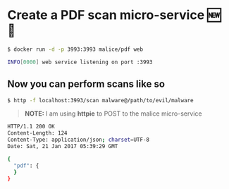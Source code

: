 Create a PDF scan micro-service :new: :construction:
====================================================

```bash
$ docker run -d -p 3993:3993 malice/pdf web

INFO[0000] web service listening on port :3993
```

Now you can perform scans like so
---------------------------------

```bash
$ http -f localhost:3993/scan malware@/path/to/evil/malware
```

> **NOTE:** I am using **httpie** to POST to the malice micro-service

```bash
HTTP/1.1 200 OK
Content-Length: 124
Content-Type: application/json; charset=UTF-8
Date: Sat, 21 Jan 2017 05:39:29 GMT

{
  "pdf": {
  }
}
```
